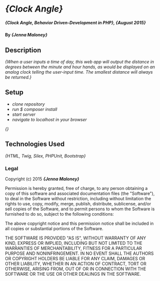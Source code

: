 # _{Clock Angle}_

##### _{Clock Angle, Behavior Driven-Development in PHP}, {August 2015}_

#### By _**{Jenna Maloney}**_

## Description

_{When a user inputs a time of day, this web app will output the distance in degrees between the minute and hour hands, as would be displayed on an analog clock telling the user-input time. The smallest distance will always be returned.}_

## Setup

* _clone repository_
* _run $ composer install_
* _start server_
* _navigate to localhost in your browser_

_{}_

## Technologies Used

_{HTML, Twig, Silex, PHPUnit, Bootstrap}_

### Legal

Copyright (c) 2015 **_{Jenna Maloney}_**


Permission is hereby granted, free of charge, to any person obtaining a copy
of this software and associated documentation files (the "Software"), to deal
in the Software without restriction, including without limitation the rights
to use, copy, modify, merge, publish, distribute, sublicense, and/or sell
copies of the Software, and to permit persons to whom the Software is
furnished to do so, subject to the following conditions:

The above copyright notice and this permission notice shall be included in
all copies or substantial portions of the Software.

THE SOFTWARE IS PROVIDED "AS IS", WITHOUT WARRANTY OF ANY KIND, EXPRESS OR
IMPLIED, INCLUDING BUT NOT LIMITED TO THE WARRANTIES OF MERCHANTABILITY,
FITNESS FOR A PARTICULAR PURPOSE AND NONINFRINGEMENT. IN NO EVENT SHALL THE
AUTHORS OR COPYRIGHT HOLDERS BE LIABLE FOR ANY CLAIM, DAMAGES OR OTHER
LIABILITY, WHETHER IN AN ACTION OF CONTRACT, TORT OR OTHERWISE, ARISING FROM,
OUT OF OR IN CONNECTION WITH THE SOFTWARE OR THE USE OR OTHER DEALINGS IN
THE SOFTWARE.
